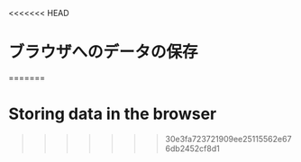 
<<<<<<< HEAD
# ブラウザへのデータの保存
=======
# Storing data in the browser
>>>>>>> 30e3fa723721909ee25115562e676db2452cf8d1
